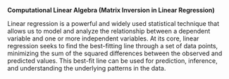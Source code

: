 **Computational Linear Algebra (Matrix Inversion in Linear Regression)**

Linear regression is a powerful and widely used statistical technique that allows us to model and analyze the relationship between a dependent variable and one or more independent variables. At its core, linear regression seeks to find the best-fitting line through a set of data points, minimizing the sum of the squared differences between the observed and predicted values. This best-fit line can be used for prediction, inference, and understanding the underlying patterns in the data.
